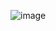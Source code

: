 ![image](https://user-images.githubusercontent.com/83164668/121806945-9d741a00-cc6f-11eb-98f6-53514589165e.png)
